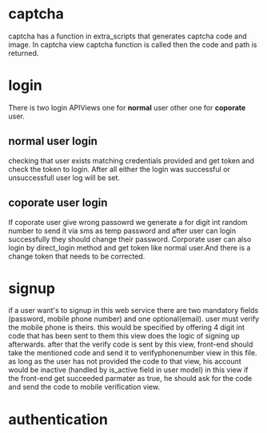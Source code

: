 # captcha
captcha has a function in extra_scripts that generates captcha code and image. In captcha view captcha function is called then the code and path is returned.
# login
There is two login APIViews one for **normal** user other one for **coporate** user.
## normal user login
checking that user exists matching credentials provided and get token and check the token to login. After all either the login was successful or unsuccessfull user log will be set. 
## coporate user login
If coporate user give wrong passowrd we generate a for digit int random number to send it via sms as temp password and after user can login successfully they should change their password. Corporate user can also login by direct_login method and get token like normal user.And there is a change token that needs to be corrected.
# signup
if a user want's to signup in this web service there are two mandatory fields (password, mobile phone number) and one optional(email).
user must verify the mobile phone is theirs. this would be specified by offering 4 digit int code that has been sent to them
this view does the logic of signing up afterwards.
after that the verify code is sent by this view, front-end should take the mentioned code and send it to verifyphonenumber view in this file.
as long as the user has not provided the code to that view, his account would be inactive (handled by is_active field in user model)
in this view if the front-end get succeeded parmater as true, he should ask for the code and send the code to mobile verification view.
# authentication
